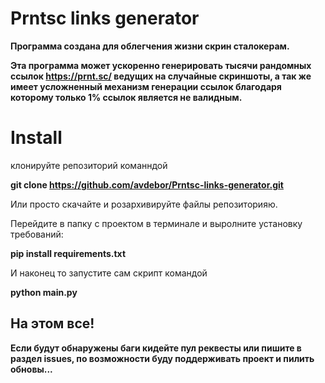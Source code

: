 # Prntsc links generator
**Программа создана для облегчения жизни скрин сталокерам.**

**Эта программа может ускоренно генерировать тысячи рандомных ссылок https://prnt.sc/ 
ведущих на случайные скриншоты, а так же имеет усложненный механизм генерации ссылок 
благодаря которому только 1% ссылок является не валидным.**

# Install 
клонируйте репозиторий команндой 

**git clone https://github.com/avdebor/Prntsc-links-generator.git**

Или просто скачайте и розархивируйте файлы репозиторияю.

Перейдите в папку с проектом в терминале и выролните установку требований:

**pip install requirements.txt**

И наконец то запустите сам скрипт командой

**python main.py**

## На этом все!
**Если будут обнаружены баги кидейте пул реквесты или пишите в раздел issues,
по возможности буду поддерживать проект и пилить обновы...**
